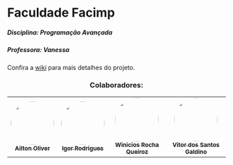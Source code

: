 # Faculdade Facimp

##### Disciplina: Programação Avançada
##### Professora: Vanessa



Confira a [wiki](https://github.com/Winicios22/Trabalho-de-progama-o-avan-ada/wiki/Home/_edit) para mais detalhes do projeto.


<h3 align="center"> Colaboradores:</h3>
 
<table align="center">
  <tr>
    <td align="center"><a href="https://github.com/AiltonOliver"><img style="border-radius: 50%;" src="https://avatars.githubusercontent.com/u/65835233?s=60&v=4" width="100px;" alt=""/><br /><sub><b>Ailton Oliver </b></sub></a><br /></td>
   <td align="center"><a href="https://github.com/hygorr23"><img style="border-radius: 50%;" src="https://avatars.githubusercontent.com/u/65869986?v=4" width="100px;" alt=""/><br /><sub><b>Igor Rodrigues</b></sub></a><br /></td>
    <td align="center"><a href="https://github.com/Winicios22"><img style="border-radius: 50%;" src="https://avatars.githubusercontent.com/u/80604786?v=4" width="100px;" alt=""/><br /><sub><b>Winicios Rocha Queiroz</b></sub></a><br /></td>
   <td align="center"><a href="https://github.com/VDSG6"><img style="border-radius: 50%;" src="https://avatars.githubusercontent.com/u/84148798?v=4" width="100px;" alt=""/><br /><sub><b>Vitor dos Santos Galdino</b></sub></a><br /></td>
  </tr>
 
</table>


